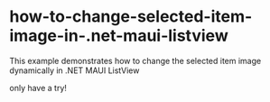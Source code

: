 # how-to-change-selected-item-image-in-.net-maui-listview
This example demonstrates how to change the selected item image dynamically in .NET MAUI ListView

only have a try!